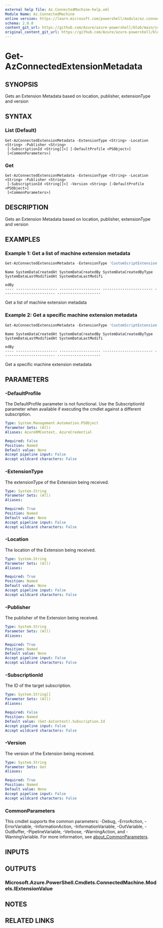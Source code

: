 ```yaml
---
external help file: Az.ConnectedMachine-help.xml
Module Name: Az.ConnectedMachine
online version: https://learn.microsoft.com/powershell/module/az.connectedmachine/get-azconnectedextensionmetadata
schema: 2.0.0
content_git_url: https://github.com/Azure/azure-powershell/blob/main/src/ConnectedMachine/ConnectedMachine/help/Get-AzConnectedExtensionMetadata.md
original_content_git_url: https://github.com/Azure/azure-powershell/blob/main/src/ConnectedMachine/ConnectedMachine/help/Get-AzConnectedExtensionMetadata.md
---
```


# Get-AzConnectedExtensionMetadata

## SYNOPSIS
Gets an Extension Metadata based on location, publisher, extensionType and version

## SYNTAX

### List (Default)
```
Get-AzConnectedExtensionMetadata -ExtensionType <String> -Location <String> -Publisher <String>
 [-SubscriptionId <String[]>] [-DefaultProfile <PSObject>]
 [<CommonParameters>]
```

### Get
```
Get-AzConnectedExtensionMetadata -ExtensionType <String> -Location <String> -Publisher <String>
 [-SubscriptionId <String[]>] -Version <String> [-DefaultProfile <PSObject>]
 [<CommonParameters>]
```

## DESCRIPTION
Gets an Extension Metadata based on location, publisher, extensionType and version

## EXAMPLES

### Example 1: Get a list of machine extension metadata
```powershell
Get-AzConnectedExtensionMetadata -ExtensionType 'CustomScriptExtension' -Location 'eastus2euap' -Publisher 'Microsoft.HybridCompute'
```

```output
Name SystemDataCreatedAt SystemDataCreatedBy SystemDataCreatedByType SystemDataLastModifiedAt SystemDataLastModifi
                                                                                              edBy
---- ------------------- ------------------- ----------------------- ------------------------ --------------------
```

Get a list of machine extension metadata

### Example 2: Get a specific machine extension metadata
```powershell
Get-AzConnectedExtensionMetadata -ExtensionType 'CustomScriptExtension' -Location 'eastus2euap' -Publisher 'Microsoft.HybridCompute' -Version '1.10.10'
```

```output
Name SystemDataCreatedAt SystemDataCreatedBy SystemDataCreatedByType SystemDataLastModifiedAt SystemDataLastModifi
                                                                                              edBy
---- ------------------- ------------------- ----------------------- ------------------------ --------------------
```

Get a specific machine extension metadata

## PARAMETERS

### -DefaultProfile
The DefaultProfile parameter is not functional.
Use the SubscriptionId parameter when available if executing the cmdlet against a different subscription.

```yaml
Type: System.Management.Automation.PSObject
Parameter Sets: (All)
Aliases: AzureRMContext, AzureCredential

Required: False
Position: Named
Default value: None
Accept pipeline input: False
Accept wildcard characters: False
```

### -ExtensionType
The extensionType of the Extension being received.

```yaml
Type: System.String
Parameter Sets: (All)
Aliases:

Required: True
Position: Named
Default value: None
Accept pipeline input: False
Accept wildcard characters: False
```

### -Location
The location of the Extension being received.

```yaml
Type: System.String
Parameter Sets: (All)
Aliases:

Required: True
Position: Named
Default value: None
Accept pipeline input: False
Accept wildcard characters: False
```

### -Publisher
The publisher of the Extension being received.

```yaml
Type: System.String
Parameter Sets: (All)
Aliases:

Required: True
Position: Named
Default value: None
Accept pipeline input: False
Accept wildcard characters: False
```

### -SubscriptionId
The ID of the target subscription.

```yaml
Type: System.String[]
Parameter Sets: (All)
Aliases:

Required: False
Position: Named
Default value: (Get-AzContext).Subscription.Id
Accept pipeline input: False
Accept wildcard characters: False
```

### -Version
The version of the Extension being received.

```yaml
Type: System.String
Parameter Sets: Get
Aliases:

Required: True
Position: Named
Default value: None
Accept pipeline input: False
Accept wildcard characters: False
```

### CommonParameters
This cmdlet supports the common parameters: -Debug, -ErrorAction, -ErrorVariable, -InformationAction, -InformationVariable, -OutVariable, -OutBuffer, -PipelineVariable, -Verbose, -WarningAction, and -WarningVariable. For more information, see [about_CommonParameters](http://go.microsoft.com/fwlink/?LinkID=113216).

## INPUTS

## OUTPUTS

### Microsoft.Azure.PowerShell.Cmdlets.ConnectedMachine.Models.IExtensionValue

## NOTES

## RELATED LINKS
